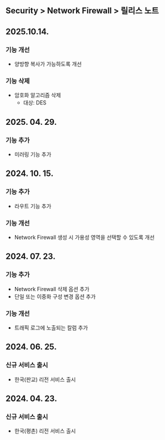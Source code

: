 ## Security > Network Firewall > 릴리스 노트

## 2025.10.14.

### 기능 개선

* 양방향 복사가 가능하도록 개선

### 기능 삭제

* 암호화 알고리즘 삭제
    * 대상: DES

## 2025. 04. 29.

### 기능 추가

* 미러링 기능 추가

## 2024. 10. 15.

### 기능 추가

* 라우트 기능 추가

### 기능 개선

* Network Firewall 생성 시 가용성 영역을 선택할 수 있도록 개선

## 2024. 07. 23.

### 기능 추가

* Network Firewall 삭제 옵션 추가
* 단일 또는 이중화 구성 변경 옵션 추가

### 기능 개선

* 트래픽 로그에 노출되는 칼럼 추가

## 2024. 06. 25.

### 신규 서비스 출시

* 한국(판교) 리전 서비스 출시

## 2024. 04. 23.

### 신규 서비스 출시

* 한국(평촌) 리전 서비스 출시